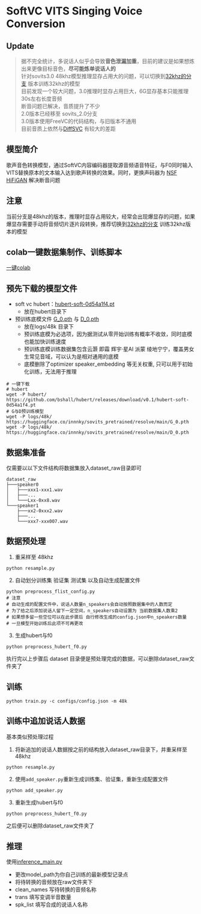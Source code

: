 # SoftVC VITS Singing Voice Conversion
## Update
> 据不完全统计，多说话人似乎会导致**音色泄漏加重**，目前的建议是如果想炼出来更像目标音色，**尽可能炼单说话人的**\
> 针对sovits3.0 48khz模型推理显存占用大的问题，可以切换到[32khz的分支](https://github.com/innnky/so-vits-svc/tree/32k) 版本训练32khz的模型\
> 目前发现一个较大问题，3.0推理时显存占用巨大，6G显存基本只能推理30s左右长度音频\
> 断音问题已解决，音质提升了不少\
> 2.0版本已经移至 sovits_2.0分支\
> 3.0版本使用FreeVC的代码结构，与旧版本不通用\
> 目前音质上依然与[DiffSVC](https://github.com/prophesier/diff-svc) 有较大的差距
## 模型简介
歌声音色转换模型，通过SoftVC内容编码器提取源音频语音特征，与F0同时输入VITS替换原本的文本输入达到歌声转换的效果。同时，更换声码器为 [NSF HiFiGAN](https://github.com/openvpi/DiffSinger/tree/refactor/modules/nsf_hifigan) 解决断音问题
## 注意
当前分支是48khz的版本，推理时显存占用较大，经常会出现爆显存的问题，如果爆显存需要手动将音频切片逐片段转换，推荐切换到[32khz的分支](https://github.com/innnky/so-vits-svc/tree/32k) 训练32khz版本的模型
## colab一键数据集制作、训练脚本
[一键colab](https://colab.research.google.com/drive/1rCUOOVG7-XQlVZuWRAj5IpGrMM8t07pE?usp=sharing)

## 预先下载的模型文件
+ soft vc hubert：[hubert-soft-0d54a1f4.pt](https://github.com/bshall/hubert/releases/download/v0.1/hubert-soft-0d54a1f4.pt)
  + 放在hubert目录下
+ 预训练底模文件 [G_0.pth](https://huggingface.co/innnky/sovits_pretrained/resolve/main/G_0.pth) 与 [D_0.pth](https://huggingface.co/innnky/sovits_pretrained/resolve/main/D_0.pth)
  + 放在logs/48k 目录下
  + 预训练底模为必选项，因为据测试从零开始训练有概率不收敛，同时底模也能加快训练速度
  + 预训练底模训练数据集包含云灏 即霜 辉宇·星AI 派蒙 绫地宁宁，覆盖男女生常见音域，可以认为是相对通用的底模
  + 底模删除了optimizer speaker_embedding 等无关权重, 只可以用于初始化训练，无法用于推理
```shell
# 一键下载
# hubert
wget -P hubert/ https://github.com/bshall/hubert/releases/download/v0.1/hubert-soft-0d54a1f4.pt
# G与D预训练模型
wget -P logs/48k/ https://huggingface.co/innnky/sovits_pretrained/resolve/main/G_0.pth
wget -P logs/48k/ https://huggingface.co/innnky/sovits_pretrained/resolve/main/D_0.pth

```


## 数据集准备
仅需要以以下文件结构将数据集放入dataset_raw目录即可
```shell
dataset_raw
├───speaker0
│   ├───xxx1-xxx1.wav
│   ├───...
│   └───Lxx-0xx8.wav
└───speaker1
    ├───xx2-0xxx2.wav
    ├───...
    └───xxx7-xxx007.wav
```

## 数据预处理
1. 重采样至 48khz

```shell
python resample.py
 ```
2. 自动划分训练集 验证集 测试集 以及自动生成配置文件
```shell
python preprocess_flist_config.py
# 注意
# 自动生成的配置文件中，说话人数量n_speakers会自动按照数据集中的人数而定
# 为了给之后添加说话人留下一定空间，n_speakers自动设置为 当前数据集人数乘2
# 如果想多留一些空位可以在此步骤后 自行修改生成的config.json中n_speakers数量
# 一旦模型开始训练后此项不可再更改
```
3. 生成hubert与f0
```shell
python preprocess_hubert_f0.py
```
执行完以上步骤后 dataset 目录便是预处理完成的数据，可以删除dataset_raw文件夹了

## 训练
```shell
python train.py -c configs/config.json -m 48k
```

## 训练中追加说话人数据
基本类似预处理过程
1. 将新追加的说话人数据按之前的结构放入dataset_raw目录下，并重采样至48khz
```shell
python resample.py
 ```
2. 使用`add_speaker.py`重新生成训练集、验证集，重新生成配置文件
```shell
python add_speaker.py
```
3. 重新生成hubert与f0
```shell
python preprocess_hubert_f0.py
```
之后便可以删除dataset_raw文件夹了

## 推理

使用[inference_main.py](inference_main.py)
+ 更改model_path为你自己训练的最新模型记录点
+ 将待转换的音频放在raw文件夹下
+ clean_names 写待转换的音频名称
+ trans 填写变调半音数量
+ spk_list 填写合成的说话人名称

